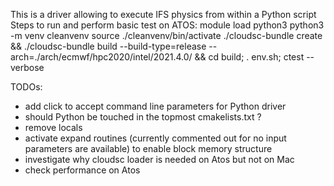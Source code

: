 This is a driver allowing to execute IFS physics from within a Python script
Steps to run and perform basic test  on ATOS:
module load python3
python3 -m venv cleanvenv
source ./cleanvenv/bin/activate
./cloudsc-bundle create && ./cloudsc-bundle build --build-type=release --arch=./arch/ecmwf/hpc2020/intel/2021.4.0/ && cd build; . env.sh; ctest --verbose

TODOs:
- add click to accept command line parameters for Python driver
- should Python be touched in the topmost cmakelists.txt ?
- remove locals
- activate expand routines (currently commented out for no input parameters are available) to enable block memory structure
- investigate why cloudsc loader is needed on Atos but not on Mac
- check performance on Atos

